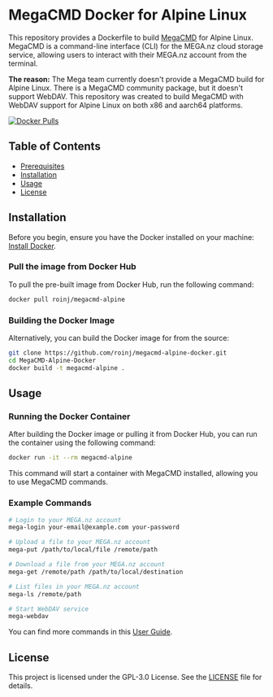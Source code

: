 # MegaCMD Docker for Alpine Linux

This repository provides a Dockerfile to build [MegaCMD](https://mega.io/cmd) for Alpine Linux. MegaCMD is a command-line interface (CLI) for the MEGA.nz cloud storage service, allowing users to interact with their MEGA.nz account from the terminal.

**The reason:** The Mega team currently doesn't provide a MegaCMD build for Alpine Linux. There is a MegaCMD community package, but it doesn't support WebDAV. This repository was created to build MegaCMD with WebDAV support for Alpine Linux on both x86 and aarch64 platforms.

[![Docker Pulls](https://img.shields.io/docker/pulls/roinj/megacmd-alpine.svg)](https://hub.docker.com/r/roinj/megacmd-alpine/)

## Table of Contents

- [Prerequisites](#prerequisites)
- [Installation](#installation)
- [Usage](#usage)
- [License](#license)

## Installation

Before you begin, ensure you have the Docker installed on your machine: [Install Docker](https://docs.docker.com/get-docker/).

### Pull the image from Docker Hub 

To pull the pre-built image from Docker Hub, run the following command:

```sh
docker pull roinj/megacmd-alpine
```

### Building the Docker Image

Alternatively, you can build the Docker image for from the source:

```sh
git clone https://github.com/roinj/megacmd-alpine-docker.git
cd MegaCMD-Alpine-Docker
docker build -t megacmd-alpine .
```

## Usage

### Running the Docker Container

After building the Docker image or pulling it from Docker Hub, you can run the container using the following command:

```sh
docker run -it --rm megacmd-alpine
```

This command will start a container with MegaCMD installed, allowing you to use MegaCMD commands.

### Example Commands

```sh
# Login to your MEGA.nz account
mega-login your-email@example.com your-password

# Upload a file to your MEGA.nz account
mega-put /path/to/local/file /remote/path

# Download a file from your MEGA.nz account
mega-get /remote/path /path/to/local/destination

# List files in your MEGA.nz account
mega-ls /remote/path

# Start WebDAV service
mega-webdav
```

You can find more commands in this [User Guide](https://github.com/meganz/MEGAcmd/blob/master/UserGuide.md).

## License

This project is licensed under the GPL-3.0 License. See the [LICENSE](LICENSE) file for details.